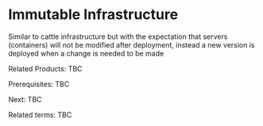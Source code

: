 # Immutable Infrastructure

Similar to cattle infrastructure but with the expectation that servers (containers) will not be modified after deployment, instead a new version is deployed when a change is needed to be made

Related Products: TBC

Prerequisites: TBC

Next: TBC

Related terms: TBC
